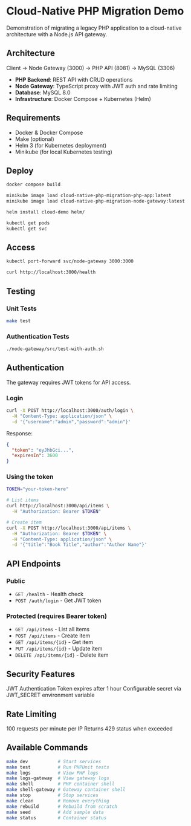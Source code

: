 # Cloud-Native PHP Migration Demo

Demonstration of migrating a legacy PHP application to a cloud-native architecture with a Node.js API gateway.

## Architecture
Client → Node Gateway (3000) → PHP API (8081) → MySQL (3306)

- **PHP Backend**: REST API with CRUD operations
- **Node Gateway**: TypeScript proxy with JWT auth and rate limiting
- **Database**: MySQL 8.0
- **Infrastructure**: Docker Compose + Kubernetes (Helm)

## Requirements

- Docker & Docker Compose
- Make (optional)
- Helm 3 (for Kubernetes deployment)
- Minikube (for local Kubernetes testing)


## Deploy
```bash
docker compose build

minikube image load cloud-native-php-migration-php-app:latest
minikube image load cloud-native-php-migration-node-gateway:latest

helm install cloud-demo helm/

kubectl get pods
kubectl get svc
```

## Access
```bash
kubectl port-forward svc/node-gateway 3000:3000

curl http://localhost:3000/health
```

## Testing
### Unit Tests
```bash
make test
```

### Authentication Tests
```bash
./node-gateway/src/test-with-auth.sh
```

## Authentication
The gateway requires JWT tokens for API access.

### Login
```bash
curl -X POST http://localhost:3000/auth/login \
  -H "Content-Type: application/json" \
  -d '{"username":"admin","password":"admin"}'
```
Response:
```json
{
  "token": "eyJhbGci...",
  "expiresIn": 3600
}
```
### Using the token
```bash
TOKEN="your-token-here"

# List items
curl http://localhost:3000/api/items \
  -H "Authorization: Bearer $TOKEN"

# Create item
curl -X POST http://localhost:3000/api/items \
  -H "Authorization: Bearer $TOKEN" \
  -H "Content-Type: application/json" \
  -d '{"title":"Book Title","author":"Author Name"}'
```

## API Endpoints
### Public
- `GET /health` - Health check
- `POST /auth/login` - Get JWT token

### Protected (requires Bearer token)
- `GET /api/items` - List all items
- `POST /api/items` - Create item
- `GET /api/items/{id}` - Get item
- `PUT /api/items/{id}` - Update item
- `DELETE /api/items/{id}` - Delete item

## Security Features
JWT Authentication
Token expires after 1 hour
Configurable secret via JWT_SECRET environment variable

## Rate Limiting
100 requests per minute per IP
Returns 429 status when exceeded

## Available Commands
```bash
make dev           # Start services
make test          # Run PHPUnit tests
make logs          # View PHP logs
make logs-gateway  # View gateway logs
make shell         # PHP container shell
make shell-gateway # Gateway container shell
make stop          # Stop services
make clean         # Remove everything
make rebuild       # Rebuild from scratch
make seed          # Add sample data
make status        # Container status
```
